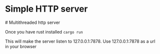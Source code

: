 # Simple HTTP server
\# Multithreaded http server

Once you have rust installed `cargo run`

This will make the server listen to 127.0.0.1:7878.
Use 127.0.0.1:7878 as a url in your browser